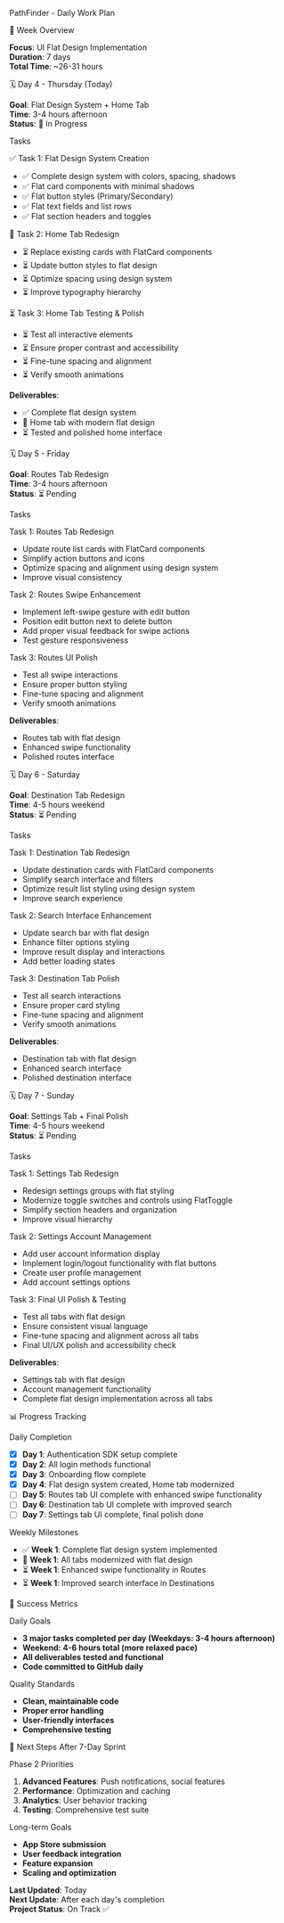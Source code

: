 PathFinder - Daily Work Plan

📅 Week Overview

**Focus**: UI Flat Design Implementation  
**Duration**: 7 days  
**Total Time**: ~26-31 hours  

🗓️ Day 4 - Thursday (Today)

**Goal**: Flat Design System + Home Tab  
**Time**: 3-4 hours afternoon  
**Status**: 🔄 In Progress  

Tasks

✅ Task 1: Flat Design System Creation
- ✅ Complete design system with colors, spacing, shadows
- ✅ Flat card components with minimal shadows  
- ✅ Flat button styles (Primary/Secondary)
- ✅ Flat text fields and list rows
- ✅ Flat section headers and toggles

🔄 Task 2: Home Tab Redesign
- ⏳ Replace existing cards with FlatCard components
- ⏳ Update button styles to flat design
- ⏳ Optimize spacing using design system
- ⏳ Improve typography hierarchy

⏳ Task 3: Home Tab Testing & Polish
- ⏳ Test all interactive elements
- ⏳ Ensure proper contrast and accessibility
- ⏳ Fine-tune spacing and alignment
- ⏳ Verify smooth animations

**Deliverables**:
- ✅ Complete flat design system
- 🔄 Home tab with modern flat design
- ⏳ Tested and polished home interface

🗓️ Day 5 - Friday

**Goal**: Routes Tab Redesign  
**Time**: 3-4 hours afternoon  
**Status**: ⏳ Pending  

Tasks

Task 1: Routes Tab Redesign
- Update route list cards with FlatCard components
- Simplify action buttons and icons
- Optimize spacing and alignment using design system
- Improve visual consistency

Task 2: Routes Swipe Enhancement
- Implement left-swipe gesture with edit button
- Position edit button next to delete button
- Add proper visual feedback for swipe actions
- Test gesture responsiveness

Task 3: Routes UI Polish
- Test all swipe interactions
- Ensure proper button styling
- Fine-tune spacing and alignment
- Verify smooth animations

**Deliverables**:
- Routes tab with flat design
- Enhanced swipe functionality
- Polished routes interface

🗓️ Day 6 - Saturday

**Goal**: Destination Tab Redesign  
**Time**: 4-5 hours weekend  
**Status**: ⏳ Pending  

Tasks

Task 1: Destination Tab Redesign
- Update destination cards with FlatCard components
- Simplify search interface and filters
- Optimize result list styling using design system
- Improve search experience

Task 2: Search Interface Enhancement
- Update search bar with flat design
- Enhance filter options styling
- Improve result display and interactions
- Add better loading states

Task 3: Destination Tab Polish
- Test all search interactions
- Ensure proper card styling
- Fine-tune spacing and alignment
- Verify smooth animations

**Deliverables**:
- Destination tab with flat design
- Enhanced search interface
- Polished destination interface

🗓️ Day 7 - Sunday

**Goal**: Settings Tab + Final Polish  
**Time**: 4-5 hours weekend  
**Status**: ⏳ Pending  

Tasks

Task 1: Settings Tab Redesign
- Redesign settings groups with flat styling
- Modernize toggle switches and controls using FlatToggle
- Simplify section headers and organization
- Improve visual hierarchy

Task 2: Settings Account Management
- Add user account information display
- Implement login/logout functionality with flat buttons
- Create user profile management
- Add account settings options

Task 3: Final UI Polish & Testing
- Test all tabs with flat design
- Ensure consistent visual language
- Fine-tune spacing and alignment across all tabs
- Final UI/UX polish and accessibility check

**Deliverables**:
- Settings tab with flat design
- Account management functionality
- Complete flat design implementation across all tabs

📊 Progress Tracking

Daily Completion
- [x] **Day 1**: Authentication SDK setup complete
- [x] **Day 2**: All login methods functional
- [x] **Day 3**: Onboarding flow complete
- [x] **Day 4**: Flat design system created, Home tab modernized
- [ ] **Day 5**: Routes tab UI complete with enhanced swipe functionality
- [ ] **Day 6**: Destination tab UI complete with improved search
- [ ] **Day 7**: Settings tab UI complete, final polish done

Weekly Milestones
- ✅ **Week 1**: Complete flat design system implemented
- 🔄 **Week 1**: All tabs modernized with flat design
- ⏳ **Week 1**: Enhanced swipe functionality in Routes
- ⏳ **Week 1**: Improved search interface in Destinations

🎯 Success Metrics

Daily Goals
- **3 major tasks completed per day (Weekdays: 3-4 hours afternoon)**
- **Weekend: 4-6 hours total (more relaxed pace)**
- **All deliverables tested and functional**
- **Code committed to GitHub daily**

Quality Standards
- **Clean, maintainable code**
- **Proper error handling**
- **User-friendly interfaces**
- **Comprehensive testing**

🚀 Next Steps After 7-Day Sprint

Phase 2 Priorities
1. **Advanced Features**: Push notifications, social features
2. **Performance**: Optimization and caching
3. **Analytics**: User behavior tracking
4. **Testing**: Comprehensive test suite

Long-term Goals
- **App Store submission**
- **User feedback integration**
- **Feature expansion**
- **Scaling and optimization**

**Last Updated**: Today  
**Next Update**: After each day's completion  
**Project Status**: On Track ✅
